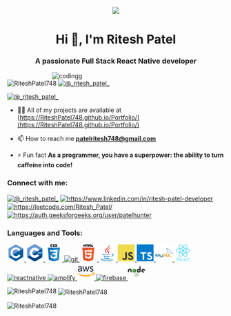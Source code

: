 <p align="center"><img src="https://readme-typing-svg.herokuapp.com/?lines=Web%20and%20Mobile%20Developer%20;Correct%20Logic%20and%20high%20Creativety;High%20Coding%20level%20and%20Clean%20Code;Always%20learning%20new%20tech&font=Lobster&center=true&width=650&height=120&color=0194DD&vCenter=true&size=36"></p>
<h1 align="center">Hi 👋, I'm Ritesh Patel</h1>
<h3 align="center">A passionate Full Stack React Native developer </h3>
<img align = "right" alt = "codingg" width = "400" src = "https://user-images.githubusercontent.com/22107794/139606420-eaa56bc7-9377-4f5d-9356-aed07bed3143.gif">

<p align="left"> <img src="https://komarev.com/ghpvc/?username=RiteshPatel748&label=Profile%20views&color=0e75b6&style=flat" alt="RiteshPatel748" />  <a href="https://www.linkedin.com/in/ritesh-patel-developer/" target="blank"><img src="https://img.shields.io/badge/-Ritesh%20Patel-blue?style=flat&logo=Linkedin&logoColor=white&link=https://www.linkedin.com/in/ritesh-patel-developer" alt="@_ritesh_patel_" /></a></p>

<p align="left"> <a href="https://twitter.com/@_ritesh_patel_" target="blank"><img src="https://img.shields.io/twitter/follow/@_ritesh_patel_?logo=twitter&style=for-the-badge" alt="@_ritesh_patel_" /></a></p>
<!--- - 🌱 I’m currently learning **DSA**---!>

- 👨‍💻 All of my projects are available at [https://RiteshPatel748.github.io/Portfolio/](https://RiteshPatel748.github.io/Portfolio/)

- 📫 How to reach me **patelritesh748@gmail.com**

- ⚡ Fun fact **As a programmer, you have a superpower: the ability to turn caffeine into code!**

<h3 align="left">Connect with me:</h3>
<p align="left">
<a href="https://twitter.com/@_ritesh_patel_" target="blank"><img align="center" src="https://raw.githubusercontent.com/rahuldkjain/github-profile-readme-generator/master/src/images/icons/Social/twitter.svg" alt="@_ritesh_patel_" height="30" width="40" /></a>
<a href="https://www.linkedin.com/in/ritesh-patel-developer" target="blank"><img align="center" src="https://raw.githubusercontent.com/rahuldkjain/github-profile-readme-generator/master/src/images/icons/Social/linked-in-alt.svg" alt="https://www.linkedin.com/in/ritesh-patel-developer" height="30" width="40" /></a>
<!---
<a href="https://instagram.com/_ritesh_patel_0" target="blank"><img align="center" src="https://raw.githubusercontent.com/rahuldkjain/github-profile-readme-generator/master/src/images/icons/Social/instagram.svg" alt="_ritesh_patel_0" height="30" width="40" /></a>
---!>
<a href="https://leetcode.com/Ritesh_Patel/" target="blank"><img align="center" src="https://raw.githubusercontent.com/rahuldkjain/github-profile-readme-generator/master/src/images/icons/Social/leet-code.svg" alt="https://leetcode.com/Ritesh_Patel/" height="30" width="40" /></a>
<a href="https://auth.geeksforgeeks.org/user/https://auth.geeksforgeeks.org/user/patelhunter" target="blank"><img align="center" src="https://raw.githubusercontent.com/rahuldkjain/github-profile-readme-generator/master/src/images/icons/Social/geeks-for-geeks.svg" alt="https://auth.geeksforgeeks.org/user/patelhunter" height="30" width="40" /></a>
</p>

<h3 align="left">Languages and Tools:</h3>
<p align="left"> <a href="https://www.cprogramming.com/" target="_blank" rel="noreferrer"> <img src="https://raw.githubusercontent.com/devicons/devicon/master/icons/c/c-original.svg" alt="c" width="40" height="40"/> </a> 
<a href="https://www.cplusplus.com/" target="_blank" rel="noreferrer"> <img src="https://raw.githubusercontent.com/devicons/devicon/master/icons/cplusplus/cplusplus-original.svg" alt="c" width="40" height="40"/> </a> 
<a href="https://www.w3schools.com/css/" target="_blank" rel="noreferrer"> <img src="https://raw.githubusercontent.com/devicons/devicon/master/icons/css3/css3-original-wordmark.svg" alt="css3" width="40" height="40"/> </a> 
<a href="https://git-scm.com/" target="_blank" rel="noreferrer"> <img src="https://www.vectorlogo.zone/logos/git-scm/git-scm-icon.svg" alt="git" width="40" height="40"/> </a> 
<a href="https://www.w3.org/html/" target="_blank" rel="noreferrer"> <img src="https://raw.githubusercontent.com/devicons/devicon/master/icons/html5/html5-original-wordmark.svg" alt="html5" width="40" height="40"/> </a> 
<a href="https://www.java.com" target="_blank" rel="noreferrer"> <img src="https://raw.githubusercontent.com/devicons/devicon/master/icons/java/java-original.svg" alt="java" width="40" height="40"/> </a> 
<a href="https://developer.mozilla.org/en-US/docs/Web/JavaScript" target="_blank" rel="noreferrer"> <img src="https://raw.githubusercontent.com/devicons/devicon/master/icons/javascript/javascript-original.svg" alt="javascript" width="40" height="40"/> </a> 
<a href="https://www.typescriptlang.org/" target="_blank" rel="noreferrer"> <img src="https://raw.githubusercontent.com/devicons/devicon/master/icons/typescript/typescript-original.svg" alt="typescript" width="40" height="40"/> </a>
<a href="https://www.mysql.com/" target="_blank" rel="noreferrer"> <img src="https://raw.githubusercontent.com/devicons/devicon/master/icons/mysql/mysql-original-wordmark.svg" alt="mysql" width="40" height="40"/> </a> 
<a href="https://reactjs.org/" target="_blank" rel="noreferrer"> <img src="https://raw.githubusercontent.com/devicons/devicon/master/icons/react/react-original-wordmark.svg" alt="react" width="40" height="40"/> </a> 
<a href="https://reactnative.dev/" target="_blank" rel="noreferrer"> <img src="https://reactnative.dev/img/header_logo.svg" alt="reactnative" width="40" height="40"/> </a> 
<a href="https://aws.amazon.com/amplify/" target="_blank" rel="noreferrer"> <img src="https://docs.amplify.aws/assets/logo-dark.svg" alt="amplify" width="40" height="40"/> </a> 
<a href="https://aws.amazon.com" target="_blank" rel="noreferrer"> <img src="https://raw.githubusercontent.com/devicons/devicon/master/icons/amazonwebservices/amazonwebservices-original-wordmark.svg" alt="aws" width="40" height="40"/> </a> 
<a href="https://firebase.google.com/" target="_blank" rel="noreferrer"> <img src="https://www.vectorlogo.zone/logos/firebase/firebase-icon.svg" alt="firebase" width="40" height="40"/> </a> 
<a href="https://nodejs.org" target="_blank" rel="noreferrer"> <img src="https://raw.githubusercontent.com/devicons/devicon/master/icons/nodejs/nodejs-original-wordmark.svg" alt="nodejs" width="40" height="40"/> </a></p>

<p><img align="left" src="https://github-readme-stats.vercel.app/api/top-langs?username=RiteshPatel748&show_icons=true&locale=en&layout=compact" alt="RiteshPatel748" /></p>

<p>&nbsp;<img align="center" src="https://github-readme-stats.vercel.app/api?username=RiteshPatel748&show_icons=true&locale=en" alt="RiteshPatel748" /></p>

<p><img align="center" src="https://github-readme-streak-stats.herokuapp.com/?user=RiteshPatel748&" alt="RiteshPatel748" /></p>

